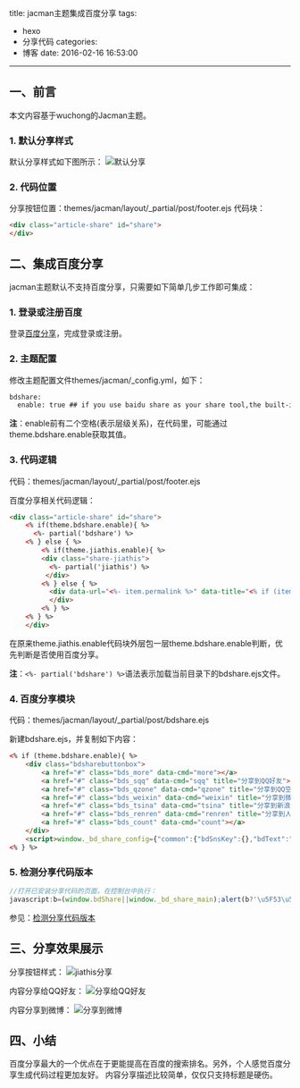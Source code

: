 title: jacman主题集成百度分享
tags:
  - hexo
  - 分享代码
categories:
  - 博客
date: 2016-02-16 16:53:00
---

## 一、前言
本文内容基于wuchong的Jacman主题。

### 1. 默认分享样式
默认分享样式如下图所示：
![默认分享](http://7xkl4i.com1.z0.glb.clouddn.com/hexo-jacman-default-share.png)

### 2. 代码位置
分享按钮位置：themes/jacman/layout/_partial/post/footer.ejs
代码块：
``` html
<div class="article-share" id="share">
</div>
```


## 二、集成百度分享
jacman主题默认不支持百度分享，只需要如下简单几步工作即可集成：

### 1. 登录或注册百度
登录[百度分享](http://share.baidu.com/)，完成登录或注册。

### 2. 主题配置
修改主题配置文件themes/jacman/_config.yml，如下：

``` txt
bdshare:
  enable: true ## if you use baidu share as your share tool,the built-in share tool won't be display.
```

**注**：enable前有二个空格(表示层级关系)，在代码里，可能通过theme.bdshare.enable获取其值。

### 3. 代码逻辑
代码：themes/jacman/layout/_partial/post/footer.ejs

百度分享相关代码逻辑：
``` html
<div class="article-share" id="share">
    <% if(theme.bdshare.enable){ %>
      <%- partial('bdshare') %>
    <% } else { %>
        <% if(theme.jiathis.enable){ %>
        <div class="share-jiathis">
          <%- partial('jiathis') %>
         </div>
        <% } else { %>
          <div data-url="<%- item.permalink %>" data-title="<% if (item.title){ %><%= item.title %> | <% } %><%= config.title %>" data-tsina="<%= theme.author.tsina %>" class="share clearfix">
          </div>
        <% } %>
    <% } %>
    </div>
```

在原来theme.jiathis.enable代码块外层包一层theme.bdshare.enable判断，优先判断是否使用百度分享。

**注**：`<%- partial('bdshare') %>`语法表示加载当前目录下的bdshare.ejs文件。

### 4. 百度分享模块
代码：themes/jacman/layout/_partial/post/bdshare.ejs

新建bdshare.ejs，并复制如下内容：
``` html
<% if (theme.bdshare.enable){ %>
    <div class="bdsharebuttonbox">
        <a href="#" class="bds_more" data-cmd="more"></a>
        <a href="#" class="bds_sqq" data-cmd="sqq" title="分享到QQ好友"></a>
        <a href="#" class="bds_qzone" data-cmd="qzone" title="分享到QQ空间"></a>
        <a href="#" class="bds_weixin" data-cmd="weixin" title="分享到微信"></a>
        <a href="#" class="bds_tsina" data-cmd="tsina" title="分享到新浪微博"></a>
        <a href="#" class="bds_renren" data-cmd="renren" title="分享到人人网"></a>
        <a href="#" class="bds_count" data-cmd="count"></a>
    </div>
    <script>window._bd_share_config={"common":{"bdSnsKey":{},"bdText":"","bdMini":"1","bdMiniList":false,"bdPic":"","bdStyle":"0","bdSize":"24"},"share":{}};with(document)0[(getElementsByTagName('head')[0]||body).appendChild(createElement('script')).src='http://bdimg.share.baidu.com/static/api/js/share.js?v=89860593.js?cdnversion='+~(-new Date()/36e5)];</script>
<% } %>
```

### 5. 检测分享代码版本
``` javascript
//打开已安装分享代码的页面，在控制台中执行：
javascript:b=(window.bdShare||window._bd_share_main);alert(b?'\u5F53\u524D\u9875\u9762\u7684\u5206\u4EAB\u4EE3\u7801\u7248\u672C\u4E3A\uFF1A'+(b.version||'1.0'):'\u5F53\u524D\u9875\u9762\u6CA1\u6709\u5B89\u88C5\u5206\u4EAB\u4EE3\u7801\u3002')
```

参见：[检测分享代码版本](http://share.baidu.com/code/advance#tools)


## 三、分享效果展示
分享按钮样式：
![jiathis分享](http://7xkl4i.com1.z0.glb.clouddn.com/hexo-jacman-bdshare-share.png)

内容分享给QQ好友：
![分享给QQ好友](http://7xkl4i.com1.z0.glb.clouddn.com/hexo-jacman-bdshare-share-qq.png)

内容分享到微博：
![分享到微博](http://7xkl4i.com1.z0.glb.clouddn.com/hexo-jacman-bdshare-share-weibo.png)


## 四、小结
百度分享最大的一个优点在于更能提高在百度的搜索排名。另外，个人感觉百度分享生成代码过程更加友好。
内容分享描述比较简单，仅仅只支持标题是硬伤。
